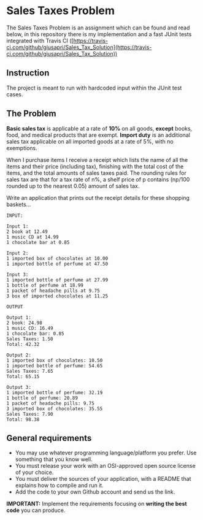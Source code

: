 # Sales Taxes Problem
The Sales Taxes Problem is an assignment which can be found and read below, in this repository there is my implementation and a fast JUnit tests integrated with Travis CI ([https://travis-ci.com/github/giusapri/Sales_Tax_Solution](https://travis-ci.com/github/giusapri/Sales_Tax_Solution))

## Instruction
The project is meant to run with hardcoded input within the JUnit test cases.

## The Problem
**Basic sales tax**  is applicable at a rate of  **10%**  on all goods,  **except**  books, food, and medical products that are exempt.  **Import duty**  is an additional sales tax applicable on all imported goods at a rate of 5%, with no exemptions.

When I purchase items I receive a receipt which lists the name of all the items and their price (including tax), finishing with the total cost of the items, and the total amounts of sales taxes paid. The rounding rules for sales tax are that for a tax rate of n%, a shelf price of p contains (np/100 rounded up to the nearest 0.05) amount of sales tax.

Write an application that prints out the receipt details for these shopping baskets...

```
INPUT:

Input 1:
2 book at 12.49
1 music CD at 14.99
1 chocolate bar at 0.85

Input 2:
1 imported box of chocolates at 10.00
1 imported bottle of perfume at 47.50

Input 3:
1 imported bottle of perfume at 27.99
1 bottle of perfume at 18.99
1 packet of headache pills at 9.75
3 box of imported chocolates at 11.25

OUTPUT

Output 1:
2 book: 24.98
1 music CD: 16.49
1 chocolate bar: 0.85
Sales Taxes: 1.50
Total: 42.32

Output 2:
1 imported box of chocolates: 10.50
1 imported bottle of perfume: 54.65
Sales Taxes: 7.65
Total: 65.15

Output 3:
1 imported bottle of perfume: 32.19
1 bottle of perfume: 20.89
1 packet of headache pills: 9.75
3 imported box of chocolates: 35.55
Sales Taxes: 7.90
Total: 98.38
```
## General requirements

-   You may use whatever programming language/platform you prefer. Use something that you know well.
-   You must release your work with an OSI-approved open source license of your choice.
-   You must deliver the sources of your application, with a README that explains how to compile and run it.
-   Add the code to your own Github account and send us the link.

**IMPORTANT:**  Implement the requirements focusing on  **writing the best code**  you can produce.
